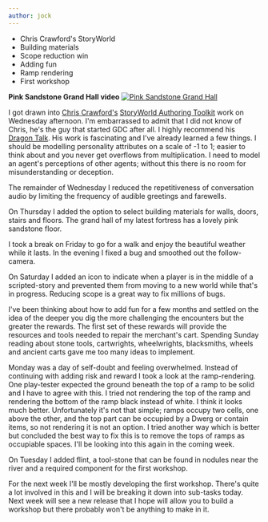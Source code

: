 ```yaml
---
author: jock
---
```

* Chris Crawford's StoryWorld
* Building materials
* Scope reduction win
* Adding fun
* Ramp rendering
* First workshop

**Pink Sandstone Grand Hall video**
[![Pink Sandstone Grand Hall](http://img.youtube.com/vi/ycguYwtvL28/0.jpg)](https://youtu.be/ycguYwtvL28)

I got drawn into [Chris Crawford's](http://www.erasmatazz.com/) [StoryWorld Authoring Toolkit](https://github.com/storytron/swat) work on Wednesday afternoon. I'm embarrassed to admit that I did not know of Chris, he's the guy that started GDC after all. I highly recommend his [Dragon Talk](https://www.youtube.com/watch?v=VwZi58u1FjI). His work is fascinating and I've already learned a few things. I should be modelling personality attributes on a scale of -1 to 1; easier to think about and you never get overflows from multiplication. I need to model an agent's perceptions of other agents; without this there is no room for misunderstanding or deception.

The remainder of Wednesday I reduced the repetitiveness of conversation audio by limiting the frequency of audible greetings and farewells.

On Thursday I added the option to select building materials for walls, doors, stairs and floors. The grand hall of my latest fortress has a lovely pink sandstone floor.

I took a break on Friday to go for a walk and enjoy the beautiful weather while it lasts. In the evening I fixed a bug and smoothed out the follow-camera.

On Saturday I added an icon to indicate when a player is in the middle of a scripted-story and prevented them from moving to a new world while that's in progress. Reducing scope is a great way to fix millions of bugs.

I've been thinking about how to add fun for a few months and settled on the idea of the deeper you dig the more challenging the encounters but the greater the rewards. The first set of these rewards will provide the resources and tools needed to repair the merchant's cart. Spending Sunday reading about stone tools, cartwrights, wheelwrights, blacksmiths, wheels and ancient carts gave me too many ideas to implement.

Monday was a day of self-doubt and feeling overwhelmed. Instead of continuing with adding risk and reward I took a look at the ramp-rendering. One play-tester expected the ground beneath the top of a ramp to be solid and I have to agree with this.  I tried not rendering the top of the ramp and rendering the bottom of the ramp black instead of white. I think it looks much better. Unfortunately it's not that simple; ramps occupy two cells, one above the other, and the top part can be occupied by a Dwerg or contain items, so not rendering it is not an option. I tried another way which is better but concluded the best way to fix this is to remove the tops of ramps as occupiable spaces. I'll be looking into this again in the coming week.

On Tuesday I added flint, a tool-stone that can be found in nodules near the river and a required component for the first workshop.

For the next week I'll be mostly developing the first workshop. There's quite a lot involved in this and I will be breaking it down into sub-tasks today. Next week will see a new release that I hope will allow you to build a workshop but there probably won't be anything to make in it.
